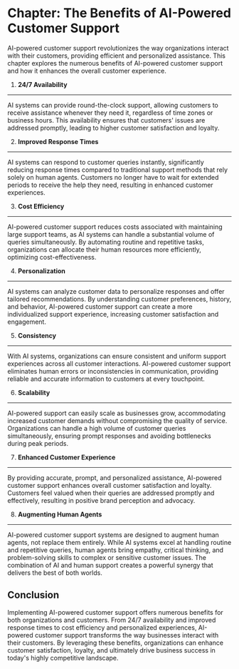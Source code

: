 Chapter: The Benefits of AI-Powered Customer Support
====================================================

AI-powered customer support revolutionizes the way organizations interact with their customers, providing efficient and personalized assistance. This chapter explores the numerous benefits of AI-powered customer support and how it enhances the overall customer experience.

1. **24/7 Availability**
------------------------

AI systems can provide round-the-clock support, allowing customers to receive assistance whenever they need it, regardless of time zones or business hours. This availability ensures that customers' issues are addressed promptly, leading to higher customer satisfaction and loyalty.

2. **Improved Response Times**
------------------------------

AI systems can respond to customer queries instantly, significantly reducing response times compared to traditional support methods that rely solely on human agents. Customers no longer have to wait for extended periods to receive the help they need, resulting in enhanced customer experiences.

3. **Cost Efficiency**
----------------------

AI-powered customer support reduces costs associated with maintaining large support teams, as AI systems can handle a substantial volume of queries simultaneously. By automating routine and repetitive tasks, organizations can allocate their human resources more efficiently, optimizing cost-effectiveness.

4. **Personalization**
----------------------

AI systems can analyze customer data to personalize responses and offer tailored recommendations. By understanding customer preferences, history, and behavior, AI-powered customer support can create a more individualized support experience, increasing customer satisfaction and engagement.

5. **Consistency**
------------------

With AI systems, organizations can ensure consistent and uniform support experiences across all customer interactions. AI-powered customer support eliminates human errors or inconsistencies in communication, providing reliable and accurate information to customers at every touchpoint.

6. **Scalability**
------------------

AI-powered support can easily scale as businesses grow, accommodating increased customer demands without compromising the quality of service. Organizations can handle a high volume of customer queries simultaneously, ensuring prompt responses and avoiding bottlenecks during peak periods.

7. **Enhanced Customer Experience**
-----------------------------------

By providing accurate, prompt, and personalized assistance, AI-powered customer support enhances overall customer satisfaction and loyalty. Customers feel valued when their queries are addressed promptly and effectively, resulting in positive brand perception and advocacy.

8. **Augmenting Human Agents**
------------------------------

AI-powered customer support systems are designed to augment human agents, not replace them entirely. While AI systems excel at handling routine and repetitive queries, human agents bring empathy, critical thinking, and problem-solving skills to complex or sensitive customer issues. The combination of AI and human support creates a powerful synergy that delivers the best of both worlds.

Conclusion
----------

Implementing AI-powered customer support offers numerous benefits for both organizations and customers. From 24/7 availability and improved response times to cost efficiency and personalized experiences, AI-powered customer support transforms the way businesses interact with their customers. By leveraging these benefits, organizations can enhance customer satisfaction, loyalty, and ultimately drive business success in today's highly competitive landscape.

